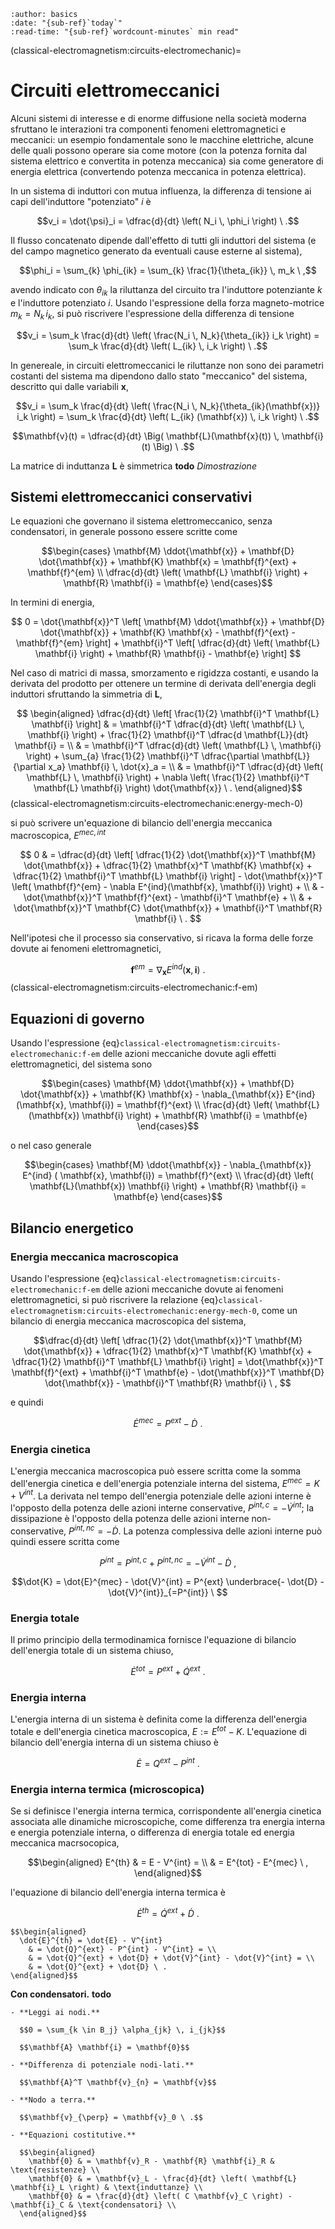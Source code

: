 ```{article-info}
:author: basics
:date: "{sub-ref}`today`"
:read-time: "{sub-ref}`wordcount-minutes` min read"
```

(classical-electromagnetism:circuits-electromechanic)=
# Circuiti elettromeccanici

Alcuni sistemi di interesse e di enorme diffusione nella società moderna sfruttano le interazioni tra componenti fenomeni elettromagnetici e meccanici: un esempio fondamentale sono le macchine elettriche, alcune delle quali possono operare sia come motore (con la potenza fornita dal sistema elettrico e convertita in potenza meccanica) sia come generatore di energia elettrica (convertendo potenza meccanica in potenza elettrica). 

In un sistema di induttori con mutua influenza, la differenza di tensione ai capi dell'induttore "potenziato" $i$ è

$$v_i = \dot{\psi}_i = \dfrac{d}{dt} \left( N_i \, \phi_i \right) \ .$$

Il flusso concatenato dipende dall'effetto di tutti gli induttori del sistema (e del campo magnetico generato da eventuali cause esterne al sistema),

$$\phi_i = \sum_{k} \phi_{ik} = \sum_{k} \frac{1}{\theta_{ik}} \, m_k \ ,$$

avendo indicato con $\theta_{ik}$ la riluttanza del circuito tra l'induttore potenziante $k$ e l'induttore potenziato $i$. Usando l'espressione della forza magneto-motrice $m_k = N_k \, i_k$, si può riscrivere l'espressione della differenza di tensione

$$v_i = \sum_k \frac{d}{dt} \left( \frac{N_i \, N_k}{\theta_{ik}} i_k \right) = \sum_k \frac{d}{dt} \left( L_{ik} \, i_k \right) \ .$$

In genereale, in circuiti elettromeccanici le riluttanze non sono dei parametri costanti del sistema ma dipendono dallo stato "meccanico" del sistema, descritto qui dalle variabili $\mathbf{x}$,

$$v_i = \sum_k \frac{d}{dt} \left( \frac{N_i \, N_k}{\theta_{ik}(\mathbf{x})} i_k \right) = \sum_k \frac{d}{dt} \left( L_{ik} (\mathbf{x}) \, i_k \right) \ .$$

$$\mathbf{v}(t) = \dfrac{d}{dt} \Big( \mathbf{L}(\mathbf{x}(t)) \, \mathbf{i}(t) \Big) \ .$$

La matrice di induttanza $\mathbf{L}$ è simmetrica **todo** *Dimostrazione*

## Sistemi elettromeccanici conservativi
Le equazioni che governano il sistema elettromeccanico, senza condensatori, in generale possono essere scritte come

$$\begin{cases}
 \mathbf{M} \ddot{\mathbf{x}} + \mathbf{D} \dot{\mathbf{x}} + \mathbf{K} \mathbf{x} = \mathbf{f}^{ext} + \mathbf{f}^{em} \\
 \dfrac{d}{dt} \left( \mathbf{L} \mathbf{i} \right) + \mathbf{R} \mathbf{i} = \mathbf{e}
\end{cases}$$

In termini di energia,

$$
0 = \dot{\mathbf{x}}^T \left[ \mathbf{M} \ddot{\mathbf{x}} + \mathbf{D} \dot{\mathbf{x}} + \mathbf{K} \mathbf{x} - \mathbf{f}^{ext} - \mathbf{f}^{em} \right] + \mathbf{i}^T \left[ \dfrac{d}{dt} \left( \mathbf{L} \mathbf{i} \right) + \mathbf{R} \mathbf{i} - \mathbf{e} \right]
$$

Nel caso di matrici di massa, smorzamento e rigidzza costanti, e usando la derivata del prodotto per ottenere un termine di derivata dell'energia degli induttori sfruttando la simmetria di $\mathbf{L}$,

$$ \begin{aligned}
\dfrac{d}{dt} \left[ \frac{1}{2} \mathbf{i}^T \mathbf{L} \mathbf{i} \right] 
  & = \mathbf{i}^T \dfrac{d}{dt} \left( \mathbf{L} \, \mathbf{i} \right) + \frac{1}{2} \mathbf{i}^T \dfrac{d \mathbf{L}}{dt} \mathbf{i} = \\
  & = \mathbf{i}^T \dfrac{d}{dt} \left( \mathbf{L} \, \mathbf{i} \right) + \sum_{a} \frac{1}{2} \mathbf{i}^T \dfrac{\partial \mathbf{L}}{\partial x_a} \mathbf{i} \, \dot{x}_a = \\
  & = \mathbf{i}^T \dfrac{d}{dt} \left( \mathbf{L} \, \mathbf{i} \right) + \nabla \left( \frac{1}{2} \mathbf{i}^T \mathbf{L} \mathbf{i} \right) \dot{\mathbf{x}}  \ .
\end{aligned}$$ (classical-electromagnetism:circuits-electromechanic:energy-mech-0)

si può scrivere un'equazione di bilancio dell'energia meccanica macroscopica, $E^{mec, int}$

$$
0 & = \dfrac{d}{dt} \left[ \dfrac{1}{2} \dot{\mathbf{x}}^T \mathbf{M} \dot{\mathbf{x}} + \dfrac{1}{2} \mathbf{x}^T \mathbf{K} \mathbf{x} + \dfrac{1}{2} \mathbf{i}^T \mathbf{L} \mathbf{i} \right] - \dot{\mathbf{x}}^T \left( \mathbf{f}^{em} - \nabla E^{ind}(\mathbf{x}, \mathbf{i})  \right) + \\
  & - \dot{\mathbf{x}}^T \mathbf{f}^{ext} - \mathbf{i}^T \mathbf{e} + \\
  & + \dot{\mathbf{x}}^T \mathbf{C} \dot{\mathbf{x}} + \mathbf{i}^T \mathbf{R} \mathbf{i} \ .
$$ 

Nell'ipotesi che il processo sia conservativo, si ricava la forma delle forze dovute ai fenomeni elettromagnetici,

$$\mathbf{f}^{em} = \nabla_{\mathbf{x}} E^{ind}(\mathbf{x}, \mathbf{i}) \ .$$ (classical-electromagnetism:circuits-electromechanic:f-em)


## Equazioni di governo
Usando l'espressione {eq}`classical-electromagnetism:circuits-electromechanic:f-em` delle azioni meccaniche dovute agli effetti elettromagnetici, del sistema sono

$$\begin{cases}
  \mathbf{M} \ddot{\mathbf{x}} + \mathbf{D} \dot{\mathbf{x}} + \mathbf{K} \mathbf{x} - \nabla_{\mathbf{x}} E^{ind}(\mathbf{x}, \mathbf{i})  = \mathbf{f}^{ext} \\
  \frac{d}{dt} \left( \mathbf{L}(\mathbf{x}) \mathbf{i} \right) + \mathbf{R} \mathbf{i} = \mathbf{e}
\end{cases}$$

o nel caso generale

$$\begin{cases}
  \mathbf{M} \ddot{\mathbf{x}} - \nabla_{\mathbf{x}} E^{ind} ( \mathbf{x}, \mathbf{i}) = \mathbf{f}^{ext} \\
  \frac{d}{dt} \left( \mathbf{L}(\mathbf{x}) \mathbf{i} \right) + \mathbf{R} \mathbf{i} = \mathbf{e}
\end{cases}$$


## Bilancio energetico

### Energia meccanica macroscopica
Usando l'espressione {eq}`classical-electromagnetism:circuits-electromechanic:f-em` delle azioni meccaniche dovute ai fenomeni elettromagnetici, si può riscrivere la relazione {eq}`classical-electromagnetism:circuits-electromechanic:energy-mech-0`, come un bilancio di energia meccanica macroscopica del sistema,

$$\dfrac{d}{dt} \left[ \dfrac{1}{2} \dot{\mathbf{x}}^T \mathbf{M} \dot{\mathbf{x}} + \dfrac{1}{2} \mathbf{x}^T \mathbf{K} \mathbf{x} + \dfrac{1}{2} \mathbf{i}^T \mathbf{L} \mathbf{i} \right] = \dot{\mathbf{x}}^T \mathbf{f}^{ext} + \mathbf{i}^T \mathbf{e} - \dot{\mathbf{x}}^T \mathbf{D} \dot{\mathbf{x}} - \mathbf{i}^T \mathbf{R} \mathbf{i} \ , $$

e quindi

$$\dot{E}^{mec} = P^{ext} - \dot{D} \ .$$

### Energia cinetica
L'energia meccanica macroscopica può essere scritta come la somma dell'energia cinetica e dell'energia potenziale interna del sistema, $E^{mec} = K + V^{int}$. La derivata nel tempo dell'energia potenziale delle azioni interne è l'opposto della potenza delle azioni interne conservative, $P^{int, c} = - \dot{V}^{int}$; la dissipazione è l'opposto della potenza delle azioni interne non-conservative, $P^{int, nc} = - \dot{D}$. La potenza complessiva delle azioni interne può quindi essere scritta come

$$P^{int} = P^{int, c} + P^{int, nc} = - \dot{V}^{int} - \dot{D} \ ,$$

$$\dot{K} = \dot{E}^{mec} - \dot{V}^{int} = P^{ext} \underbrace{- \dot{D} - \dot{V}^{int}}_{=P^{int}} \  $$

### Energia totale
Il primo principio della termodinamica fornisce l'equazione di bilancio dell'energia totale di un sistema chiuso,

$$\dot{E}^{tot} = P^{ext} + \dot{Q}^{ext} \ .$$

### Energia interna
L'energia interna di un sistema è definita come la differenza dell'energia totale e dell'energia cinetica macroscopica, $E := E^{tot} - K$. L'equazione di bilancio dell'energia interna di un sistema chiuso è

$$\dot{E} = Q^{ext} - P^{int} \ .$$

### Energia interna termica (microscopica)
Se si definisce l'energia interna termica, corrispondente all'energia cinetica associata alle dinamiche microscopiche, come differenza tra energia interna e energia potenziale interna, o differenza di energia totale ed energia meccanica macrsocopica,

$$\begin{aligned}
  E^{th} & = E - V^{int} = \\
         & = E^{tot} - E^{mec} \ ,
\end{aligned}$$

l'equazione di bilancio dell'energia interna termica è

$$   \dot{E}^{th} = \dot{Q}^{ext} + \dot{D} \ . $$

```{dropdown} Dimostrazione
$$\begin{aligned}
  \dot{E}^{th} = \dot{E} - V^{int}
    & = \dot{Q}^{ext} - P^{int} - V^{int} = \\
    & = \dot{Q}^{ext} + \dot{D} + \dot{V}^{int} - \dot{V}^{int} = \\
    & = \dot{Q}^{ext} + \dot{D} \ .
\end{aligned}$$
```


**Con condensatori.** **todo**
```{dropdown} Equazioni
- **Leggi ai nodi.**

  $$0 = \sum_{k \in B_j} \alpha_{jk} \, i_{jk}$$

  $$\mathbf{A} \mathbf{i} = \mathbf{0}$$

- **Differenza di potenziale nodi-lati.**

  $$\mathbf{A}^T \mathbf{v}_{n} = \mathbf{v}$$

- **Nodo a terra.**

  $$\mathbf{v}_{\perp} = \mathbf{v}_0 \ .$$ 

- **Equazioni costitutive.**

  $$\begin{aligned}
    \mathbf{0} & = \mathbf{v}_R - \mathbf{R} \mathbf{i}_R & \text{resistenze} \\
    \mathbf{0} & = \mathbf{v}_L - \frac{d}{dt} \left( \mathbf{L} \mathbf{i}_L \right) & \text{induttanze} \\
    \mathbf{0} & = \frac{d}{dt} \left( C \mathbf{v}_C \right) - \mathbf{i}_C & \text{condensatori} \\
  \end{aligned}$$
```





